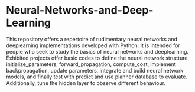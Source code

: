 # Neural-Networks-and-Deep-Learning
This repository offers a repertoire of rudimentary neural networks and deeplearning implementations developed with Python. It is intended for people who seek to study the basics of neural networks and deeplearning.
Exhibited projects offer basic codes to define the neural network structure, initialize_parameters, forward_propagation, compute_cost, implement backpropagation, update parameters, integrate and build neural network models, and finally test with predict and use planner database to evaluate. Additionally, tune the hidden layer to observe different behaviour.
